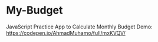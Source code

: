 # My-Budget
JavaScript Practice App to Calculate Monthly Budget
Demo: https://codepen.io/AhmadMuhamo/full/mxKVQV/
